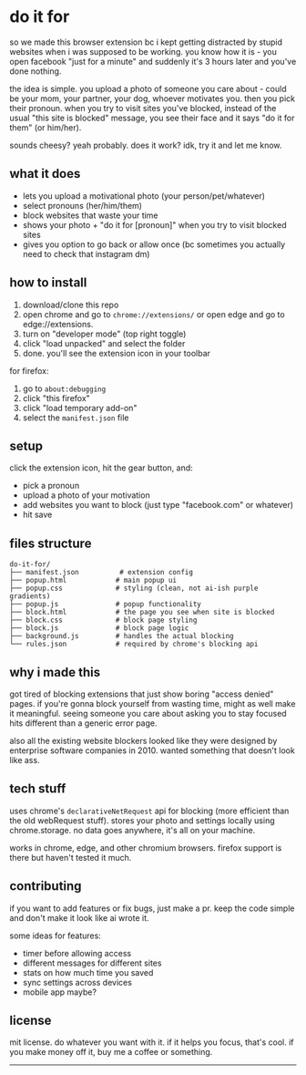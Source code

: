 # do it for

so we made this browser extension bc i kept getting distracted by stupid websites when i was supposed to be working. you know how it is - you open facebook "just for a minute" and suddenly it's 3 hours later and you've done nothing.

the idea is simple. you upload a photo of someone you care about - could be your mom, your partner, your dog, whoever motivates you. then you pick their pronoun. when you try to visit sites you've blocked, instead of the usual "this site is blocked" message, you see their face and it says "do it for them" (or him/her).

sounds cheesy? yeah probably. does it work? idk, try it and let me know.

## what it does

- lets you upload a motivational photo (your person/pet/whatever)
- select pronouns (her/him/them)
- block websites that waste your time
- shows your photo + "do it for [pronoun]" when you try to visit blocked sites
- gives you option to go back or allow once (bc sometimes you actually need to check that instagram dm)

## how to install

1. download/clone this repo
2. open chrome and go to `chrome://extensions/` or open edge and go to edge://extensions.
3. turn on "developer mode" (top right toggle)
4. click "load unpacked" and select the folder
5. done. you'll see the extension icon in your toolbar

for firefox:
1. go to `about:debugging`
2. click "this firefox"
3. click "load temporary add-on"
4. select the `manifest.json` file

## setup

click the extension icon, hit the gear button, and:
- pick a pronoun 
- upload a photo of your motivation
- add websites you want to block (just type "facebook.com" or whatever)
- hit save

## files structure

```
do-it-for/
├── manifest.json          # extension config
├── popup.html            # main popup ui
├── popup.css             # styling (clean, not ai-ish purple gradients)
├── popup.js              # popup functionality
├── block.html            # the page you see when site is blocked
├── block.css             # block page styling
├── block.js              # block page logic
├── background.js         # handles the actual blocking
└── rules.json            # required by chrome's blocking api
```

## why i made this

got tired of blocking extensions that just show boring "access denied" pages. if you're gonna block yourself from wasting time, might as well make it meaningful. seeing someone you care about asking you to stay focused hits different than a generic error page.

also all the existing website blockers looked like they were designed by enterprise software companies in 2010. wanted something that doesn't look like ass.

## tech stuff

uses chrome's `declarativeNetRequest` api for blocking (more efficient than the old webRequest stuff). stores your photo and settings locally using chrome.storage. no data goes anywhere, it's all on your machine.

works in chrome, edge, and other chromium browsers. firefox support is there but haven't tested it much.

## contributing

if you want to add features or fix bugs, just make a pr. keep the code simple and don't make it look like ai wrote it.

some ideas for features:
- timer before allowing access
- different messages for different sites
- stats on how much time you saved
- sync settings across devices
- mobile app maybe?

## license

mit license. do whatever you want with it. if it helps you focus, that's cool. if you make money off it, buy me a coffee or something.

---

